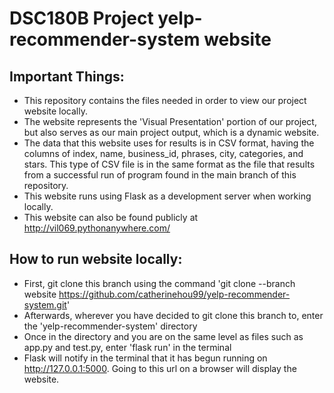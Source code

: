 # DSC180B Project yelp-recommender-system website

## Important Things:
* This repository contains the files needed in order to view our project website locally.
* The website represents the 'Visual Presentation' portion of our project, but also serves as our main project output, which is a dynamic website.
* The data that this website uses for results is in CSV format, having the columns of index, name, business_id, phrases, city, categories, and stars. This type of CSV file is in the same format as the file that results from a successful run of program found in the main branch of this repository.
* This website runs using Flask as a development server when working locally.
* This website can also be found publicly at http://vil069.pythonanywhere.com/

## How to run website locally:
* First, git clone this branch using the command 'git clone --branch website https://github.com/catherinehou99/yelp-recommender-system.git'
* Afterwards, wherever you have decided to git clone this branch to, enter the 'yelp-recommender-system' directory
* Once in the directory and you are on the same level as files such as app.py and test.py, enter 'flask run' in the terminal
* Flask will notify in the terminal that it has begun running on http://127.0.0.1:5000. Going to this url on a browser will display the website.
